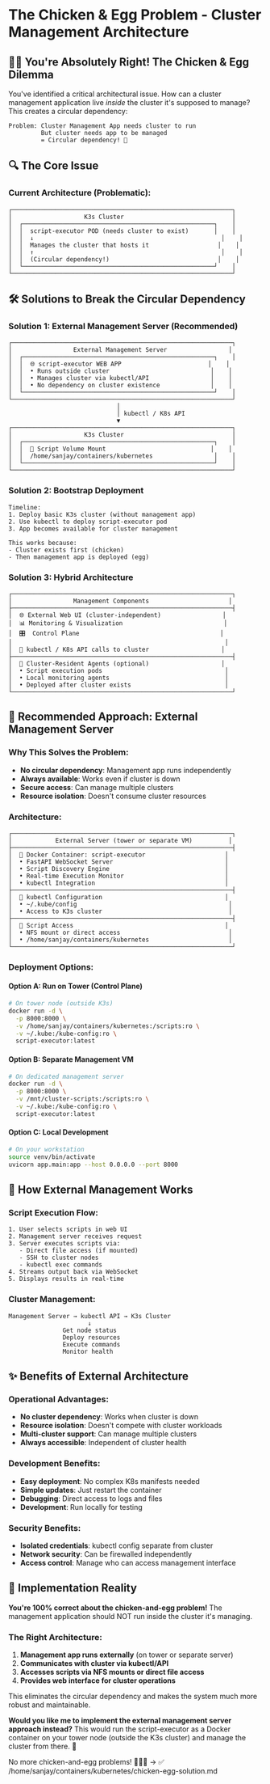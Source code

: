 # The Chicken & Egg Problem - Cluster Management Architecture

## 🐔🥚 **You're Absolutely Right! The Chicken & Egg Dilemma**

You've identified a critical architectural issue. How can a cluster management application live *inside* the cluster it's supposed to manage? This creates a circular dependency:

```
Problem: Cluster Management App needs cluster to run
         But cluster needs app to be managed
         = Circular dependency! 🚫
```

## **🔍 The Core Issue**

### **Current Architecture (Problematic):**
```
┌─────────────────────────────────────────────────────────────┐
│                    K3s Cluster                              │
│  ┌─────────────────────────────────────────────────────┐    │
│  │  script-executor POD (needs cluster to exist)       │    │
│  │  ↓                                                    │    │
│  │  Manages the cluster that hosts it                   │    │
│  │  ↑                                                    │    │
│  │  (Circular dependency!)                              │    │
│  └─────────────────────────────────────────────────────┘    │
└─────────────────────────────────────────────────────────────┘
```

## **🛠️ Solutions to Break the Circular Dependency**

### **Solution 1: External Management Server (Recommended)**
```
┌─────────────────────────────────────────────────────────────┐
│                 External Management Server                 │
│  ┌─────────────────────────────────────────────────────┐    │
│  │  🌐 script-executor WEB APP                        │    │
│  │  • Runs outside cluster                            │    │
│  │  • Manages cluster via kubectl/API                 │    │
│  │  • No dependency on cluster existence              │    │
│  └─────────────────────────────────────────────────────┘    │
└─────────────────────────────────────────────────────────────┘
                              │
                              │ kubectl / K8s API
                              ▼
┌─────────────────────────────────────────────────────────────┐
│                    K3s Cluster                              │
│  ┌─────────────────────────────────────────────────────┐    │
│  │  📁 Script Volume Mount                             │    │
│  │  /home/sanjay/containers/kubernetes                 │    │
│  └─────────────────────────────────────────────────────┘    │
└─────────────────────────────────────────────────────────────┘
```

### **Solution 2: Bootstrap Deployment**
```
Timeline:
1. Deploy basic K3s cluster (without management app)
2. Use kubectl to deploy script-executor pod
3. App becomes available for cluster management

This works because:
- Cluster exists first (chicken)
- Then management app is deployed (egg)
```

### **Solution 3: Hybrid Architecture**
```
┌─────────────────────────────────────────────────────────────┐
│                 Management Components                      │
├─────────────────────────────────────────────────────────────┤
│  🌐 External Web UI (cluster-independent)                 │
│  📊 Monitoring & Visualization                            │
│  🎛️  Control Plane                                       │
│                                                           │
│  🔗 kubectl / K8s API calls to cluster                    │
├─────────────────────────────────────────────────────────────┤
│  🤖 Cluster-Resident Agents (optional)                    │
│  • Script execution pods                                  │
│  • Local monitoring agents                                │
│  • Deployed after cluster exists                          │
└─────────────────────────────────────────────────────────────┘
```

## **🎯 Recommended Approach: External Management Server**

### **Why This Solves the Problem:**
- **No circular dependency**: Management app runs independently
- **Always available**: Works even if cluster is down
- **Secure access**: Can manage multiple clusters
- **Resource isolation**: Doesn't consume cluster resources

### **Architecture:**
```
┌─────────────────────────────────────────────────────────────┐
│            External Server (tower or separate VM)          │
├─────────────────────────────────────────────────────────────┤
│  🐳 Docker Container: script-executor                      │
│  • FastAPI WebSocket Server                               │
│  • Script Discovery Engine                                │
│  • Real-time Execution Monitor                            │
│  • kubectl Integration                                    │
├─────────────────────────────────────────────────────────────┤
│  🔗 kubectl Configuration                                  │
│  • ~/.kube/config                                          │
│  • Access to K3s cluster                                   │
├─────────────────────────────────────────────────────────────┤
│  📁 Script Access                                          │
│  • NFS mount or direct access                              │
│  • /home/sanjay/containers/kubernetes                      │
└─────────────────────────────────────────────────────────────┘
```

### **Deployment Options:**

#### **Option A: Run on Tower (Control Plane)**
```bash
# On tower node (outside K3s)
docker run -d \
  -p 8000:8000 \
  -v /home/sanjay/containers/kubernetes:/scripts:ro \
  -v ~/.kube:/kube-config:ro \
  script-executor:latest
```

#### **Option B: Separate Management VM**
```bash
# On dedicated management server
docker run -d \
  -p 8000:8000 \
  -v /mnt/cluster-scripts:/scripts:ro \
  -v ~/.kube:/kube-config:ro \
  script-executor:latest
```

#### **Option C: Local Development**
```bash
# On your workstation
source venv/bin/activate
uvicorn app.main:app --host 0.0.0.0 --port 8000
```

## **🔄 How External Management Works**

### **Script Execution Flow:**
```
1. User selects scripts in web UI
2. Management server receives request
3. Server executes scripts via:
   - Direct file access (if mounted)
   - SSH to cluster nodes
   - kubectl exec commands
4. Streams output back via WebSocket
5. Displays results in real-time
```

### **Cluster Management:**
```
Management Server → kubectl API → K3s Cluster
                      ↓
               Get node status
               Deploy resources
               Execute commands
               Monitor health
```

## **✨ Benefits of External Architecture**

### **Operational Advantages:**
- **No cluster dependency**: Works when cluster is down
- **Resource isolation**: Doesn't compete with cluster workloads
- **Multi-cluster support**: Can manage multiple clusters
- **Always accessible**: Independent of cluster health

### **Development Benefits:**
- **Easy deployment**: No complex K8s manifests needed
- **Simple updates**: Just restart the container
- **Debugging**: Direct access to logs and files
- **Development**: Run locally for testing

### **Security Benefits:**
- **Isolated credentials**: kubectl config separate from cluster
- **Network security**: Can be firewalled independently
- **Access control**: Manage who can access management interface

## **🚀 Implementation Reality**

**You're 100% correct about the chicken-and-egg problem!** The management application should NOT run inside the cluster it's managing.

### **The Right Architecture:**
1. **Management app runs externally** (on tower or separate server)
2. **Communicates with cluster via kubectl/API**
3. **Accesses scripts via NFS mounts or direct file access**
4. **Provides web interface for cluster operations**

This eliminates the circular dependency and makes the system much more robust and maintainable.

**Would you like me to implement the external management server approach instead?** This would run the script-executor as a Docker container on your tower node (outside the K3s cluster) and manage the cluster from there. 🎯

No more chicken-and-egg problems! 🐔🥚❌ → ✅</content>
<parameter name="filePath">/home/sanjay/containers/kubernetes/chicken-egg-solution.md